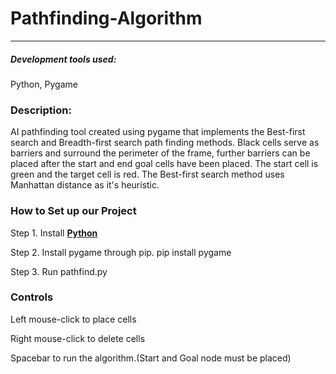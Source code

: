 # Pathfinding-Algorithm

---
##### Development tools used:

Python, Pygame

### Description:

AI pathfinding tool created using pygame that implements the Best-first search and Breadth-first search path finding methods. Black cells serve as barriers and surround the perimeter of the frame, further barriers can be placed after the start and end goal cells have been placed. The start cell is green and the target cell is red. The Best-first search method uses Manhattan distance as it's heuristic.

### How to Set up our Project

Step 1. Install **[Python](https://www.python.org/downloads/)**

Step 2. Install pygame through pip. pip install pygame

Step 3. Run pathfind.py

### Controls

Left mouse-click to place cells

Right mouse-click to delete cells

Spacebar to run the algorithm.(Start and Goal node must be placed)